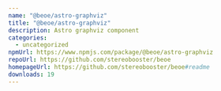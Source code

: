```yaml
---
name: "@beoe/astro-graphviz"
title: "@beoe/astro-graphviz"
description: Astro graphviz component
categories:
  - uncategorized
npmUrl: https://www.npmjs.com/package/@beoe/astro-graphviz
repoUrl: https://github.com/stereobooster/beoe
homepageUrl: https://github.com/stereobooster/beoe#readme
downloads: 19
---
```

